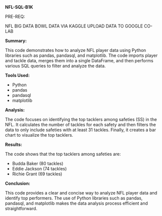 **NFL-SQL-B1K**


PRE-REQ:

NFL BIG DATA BOWL DATA VIA KAGGLE
UPLOAD DATA TO GOOGLE CO-LAB

**Summary:**

This code demonstrates how to analyze NFL player data using Python libraries such as pandas, pandasql, and matplotlib. The code imports player and tackle data, merges them into a single DataFrame, and then performs various SQL queries to filter and analyze the data.

**Tools Used:**

* Python
* pandas
* pandasql
* matplotlib

**Analysis:**

The code focuses on identifying the top tacklers among safeties (SS) in the NFL. It calculates the number of tackles for each safety and then filters the data to only include safeties with at least 31 tackles. Finally, it creates a bar chart to visualize the top tacklers.

**Results:**

The code shows that the top tacklers among safeties are:


* Budda Baker   (80 tackles)
* Eddie Jackson  (74 tackles)
* Richie Grant (69 tackles)

**Conclusion:**

This code provides a clear and concise way to analyze NFL player data and identify top performers. The use of Python libraries such as pandas, pandasql, and matplotlib makes the data analysis process efficient and straightforward.
